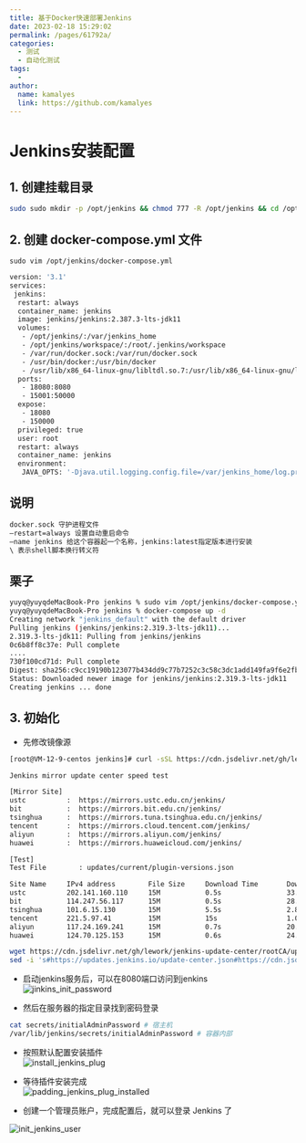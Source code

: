 ```yaml
---
title: 基于Docker快速部署Jenkins
date: 2023-02-18 15:29:02
permalink: /pages/61792a/
categories:
  - 测试
  - 自动化测试
tags:
  - 
author: 
  name: kamalyes
  link: https://github.com/kamalyes
---
```



# Jenkins安装配置

**1. 创建挂载目录**
------

```bash
sudo sudo mkdir -p /opt/jenkins && chmod 777 -R /opt/jenkins && cd /opt/jenkins # 目录设置为 777 权限，避免权限问题
```

**2. 创建 docker-compose.yml 文件**
------

`sudo vim /opt/jenkins/docker-compose.yml`

```bash
version: '3.1'
services:
 jenkins:
  restart: always
  container_name: jenkins
  image: jenkins/jenkins:2.387.3-lts-jdk11
  volumes:
   - /opt/jenkins/:/var/jenkins_home
   - /opt/jenkins/workspace/:/root/.jenkins/workspace
   - /var/run/docker.sock:/var/run/docker.sock
   - /usr/bin/docker:/usr/bin/docker
   - /usr/lib/x86_64-linux-gnu/libltdl.so.7:/usr/lib/x86_64-linux-gnu/libltdl.so.7
  ports:
   - 18080:8080
   - 15001:50000
  expose:
   - 18080
   - 150000
  privileged: true
  user: root
  restart: always
  container_name: jenkins
  environment:
   JAVA_OPTS: '-Djava.util.logging.config.file=/var/jenkins_home/log.properties'
```

**说明**
-----

```bash
docker.sock 守护进程文件
–restart=always 设置自动重启命令
–name jenkins 给这个容器起一个名称，jenkins:latest指定版本进行安装
\ 表示shell脚本换行转义符
```

**栗子**
-----

```bash
yuyq@yuyqdeMacBook-Pro jenkins % sudo vim /opt/jenkins/docker-compose.yml
yuyq@yuyqdeMacBook-Pro jenkins % docker-compose up -d                    
Creating network "jenkins_default" with the default driver
Pulling jenkins (jenkins/jenkins:2.319.3-lts-jdk11)...
2.319.3-lts-jdk11: Pulling from jenkins/jenkins
0c6b8ff8c37e: Pull complete
....
730f100cd71d: Pull complete
Digest: sha256:c9cc19190b123077b434dd9c77b7252c3c58c3dc1add149fa9f6e2fb490526e9
Status: Downloaded newer image for jenkins/jenkins:2.319.3-lts-jdk11
Creating jenkins ... done
```

**3. 初始化**
------

- 先修改镜像源

```bash
[root@VM-12-9-centos jenkins]# curl -sSL https://cdn.jsdelivr.net/gh/lework/jenkins-update-center/speed-test.sh | bash

Jenkins mirror update center speed test

[Mirror Site]
ustc          :  https://mirrors.ustc.edu.cn/jenkins/
bit           :  https://mirrors.bit.edu.cn/jenkins/
tsinghua      :  https://mirrors.tuna.tsinghua.edu.cn/jenkins/
tencent       :  https://mirrors.cloud.tencent.com/jenkins/
aliyun        :  https://mirrors.aliyun.com/jenkins/
huawei        :  https://mirrors.huaweicloud.com/jenkins/

[Test]
Test File        : updates/current/plugin-versions.json

Site Name     IPv4 address        File Size     Download Time       Download Speed
ustc          202.141.160.110     15M           0.5s                33.6MB/s      
bit           114.247.56.117      15M           0.5s                28.8MB/s      
tsinghua      101.6.15.130        15M           5.5s                2.83MB/s      
tencent       221.5.97.41         15M           15s                 1.00MB/s      
aliyun        117.24.169.241      15M           0.7s                20.8MB/s      
huawei        124.70.125.153      15M           0.6s                24.1MB/s

wget https://cdn.jsdelivr.net/gh/lework/jenkins-update-center/rootCA/update-center.crt -O /opt/jenkins/update-center-rootCAs/update-center.crt
sed -i 's#https://updates.jenkins.io/update-center.json#https://cdn.jsdelivr.net/gh/lework/jenkins-update-center/updates/huawei/update-center.json#' /opt/jenkins/hudson.model.UpdateCenter.xml
```

- 启动jenkins服务后，可以在8080端口访问到jenkins
![jinkins_init_password](https://www.yuyanqing.cn/oss/image-bed/col/jenkins/jinkins_init_password.png)

- 然后在服务器的指定目录找到密码登录

```bash
cat secrets/initialAdminPassword # 宿主机
/var/lib/jenkins/secrets/initialAdminPassword # 容器内部
```

- 按照默认配置安装插件  
![install_jenkins_plug](https://www.yuyanqing.cn/oss/image-bed/col/jenkins/install_jenkins_plug.png)

- 等待插件安装完成  
![padding_jenkins_plug_installed](https://www.yuyanqing.cn/oss/image-bed/col/jenkins/padding_jenkins_plug_installed.png)

- 创建一个管理员账户，完成配置后，就可以登录 Jenkins 了

![init_jenkins_user](https://www.yuyanqing.cn/oss/image-bed/col/jenkins/init_jenkins_user.png)
